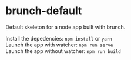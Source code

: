 # brunch-default
Default skeleton for a node app built with brunch.

Install the depedencies: `npm install` or `yarn`  
Launch the app with watcher: `npm run serve`  
Launch the app without watcher: `npm run build`
